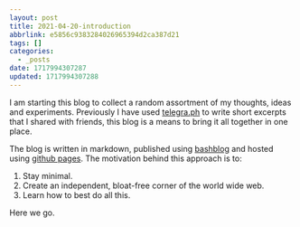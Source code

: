 ```yaml
---
layout: post
title: 2021-04-20-introduction
abbrlink: e5856c9383284026965394d2ca387d21
tags: []
categories:
  - _posts
date: 1717994307287
updated: 1717994307288
---
```


I am starting this blog to collect a random assortment of my thoughts, ideas and experiments. Previously I have used [telegra.ph](https://telegra.ph) to write short excerpts that I shared with friends, this blog is a means to bring it all together in one place.

The blog is written in markdown, published using [bashblog](https://github.com/cfenollosa/bashblog) and hosted using [github pages](https://pages.github.com/). The motivation behind this approach is to:

1. Stay minimal.
2. Create an independent, bloat-free corner of the world wide web.
3. Learn how to best do all this.

Here we go.
